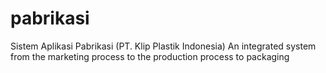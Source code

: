 # pabrikasi

Sistem Aplikasi Pabrikasi (PT. Klip Plastik Indonesia)
An integrated system from the marketing process to the production process to packaging
